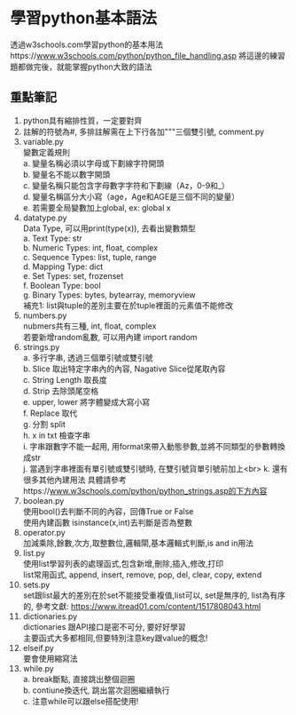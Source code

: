 # 學習python基本語法
透過w3schools.com學習python的基本用法https://www.w3schools.com/python/python_file_handling.asp
將這邊的練習題都做完後，就能掌握python大致的語法

## 重點筆記
1. python具有縮排性質，一定要對齊<br>
2. 註解的符號為#, 多排註解需在上下行各加"""三個雙引號, comment.py<br>
3. variable.py<br>
    變數定義規則<br>
    a. 變量名稱必須以字母或下劃線字符開頭<br>
    b. 變量名不能以數字開頭<br>
    c. 變量名稱只能包含字母數字字符和下劃線（Az，0-9和_）<br>
    d. 變量名稱區分大小寫（age，Age和AGE是三個不同的變量）<br>
    e. 若需要全局變數加上global, ex: global x<br>
4. datatype.py<br>
    Data Type, 可以用print(type(x)), 去看出變數類型<br>
    a. Text Type:	str<br>
    b. Numeric Types:	int, float, complex<br>
    c. Sequence Types:	list, tuple, range<br>
    d. Mapping Type:	dict<br>
    e. Set Types:	set, frozenset<br>
    f. Boolean Type:	bool<br>
    g. Binary Types:	bytes, bytearray, memoryview<br>
    補充1: list與tuple的差別主要在於tuple裡面的元素值不能修改<br>
5. numbers.py<br>
    nubmers共有三種, int, float, complex<br>
    若要新增random亂數, 可以用內建 import random<br>
6. strings.py<br>
    a. 多行字串, 透過三個單引號或雙引號<br>
    b. Slice 取出特定字串內的內容, Nagative Slice從尾取內容<br>
    c. String Length 取長度<br>
    d. Strip 去除頭尾空格<br>
    e. upper, lower 將字體變成大寫小寫<br>
    f. Replace 取代<br>
    g. 分割 split<br>
    h. x in txt 檢查字串<br>
    i. 字串跟數字不能一起用, 用format來帶入動態參數,並將不同類型的參數轉換成str<br>
    j. 當遇到字串裡面有單引號或雙引號時, 在雙引號貨單引號前加上\<br>
    k. 還有很多其他內建用法 具體請參考https://www.w3schools.com/python/python_strings.asp的下方內容
7. boolean.py<br>
    使用bool()去判斷不同的內容，回傳True or False<br>
    使用內建函數 isinstance(x,int)去判斷是否為整數<br>
8. operator.py<br>
    加減乘除,餘數,次方,取整數位,邏輯閘,基本邏輯式判斷,is and in用法<br>
9. list.py<br>
    使用list學習列表的處理函式,包含新增,刪除,插入,修改,打印<br>
    list常用函式, append, insert, remove, pop, del, clear, copy, extend<br>
10. sets.py<br>
    set跟list最大的差別在於set不能接受重複值,list可以, set是無序的, list為有序的, 參考文獻: https://www.itread01.com/content/1517808043.html<br>
11. dictionaries.py<br>
    dictionaries 跟API接口是密不可分, 要好好學習<br>
    主要函式大多都相同,但要特別注意key跟value的概念!<br>
12. elseif.py<br>
    要會使用縮寫法<br>
13. while.py<br>
    a. break斷點, 直接跳出整個迴圈<br>
    b. contiune換迭代, 跳出當次迴圈繼續執行<br>
    c. 注意while可以跟else搭配使用!<br>